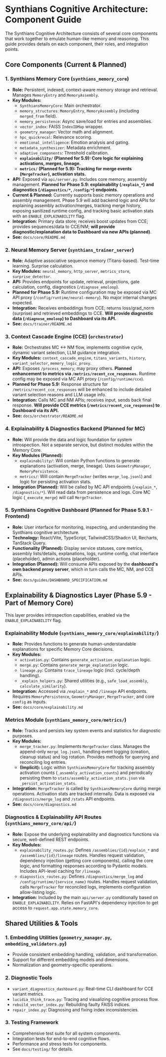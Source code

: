 # Synthians Cognitive Architecture: Component Guide

The Synthians Cognitive Architecture consists of several core components that work together to emulate human-like memory and reasoning. This guide provides details on each component, their roles, and integration points.

## Core Components (Current & Planned)

### 1. Synthians Memory Core (`synthians_memory_core`)

*   **Role:** Persistent, indexed, context-aware memory storage and retrieval. Manages `MemoryEntry` and `MemoryAssembly`.
*   **Key Modules:**
    *   `SynthiansMemoryCore`: Main orchestrator.
    *   `memory_structures`: `MemoryEntry`, `MemoryAssembly` (including `merged_from` field).
    *   `memory_persistence`: Async save/load for entries and assemblies.
    *   `vector_index`: FAISS `IndexIDMap` wrapper.
    *   `geometry_manager`: Vector math and alignment.
    *   `hpc_quickrecal`: Relevance scoring.
    *   `emotional_intelligence`: Emotion analysis and gating.
    *   `metadata_synthesizer`: Metadata enrichment.
    *   `adaptive_components`: Threshold calibration.
    *   **`explainability/` (Planned for 5.9): Core logic for explaining activations, merges, lineage.**
    *   **`metrics/` (Planned for 5.9): Tracking for merge events (`MergeTracker`), activation stats.**
*   **API:** Exposed via `api/server.py`. Includes core memory, assembly management. **Planned for Phase 5.9: explainability (`/explain_*`) and diagnostics (`/diagnostics/*`, `/config/*`) endpoints**.
*   **Current & Planned:** Currently supports basic memory operations and assembly management. Phase 5.9 will add backend logic and APIs for explaining assembly activation/merges, tracking merge history, exposing sanitized runtime config, and tracking basic activation stats with an `ENABLE_EXPLAINABILITY` flag.
*   **Integration:** Primary data store; receives boost updates from CCE; provides sequences/data to CCE/NM; **will provide diagnostic/explanation data to Dashboard via new APIs (planned)**.
*   **See:** `docs/core/README.md`

### 2. Neural Memory Server (`synthians_trainer_server`)

*   **Role:** Adaptive associative sequence memory (Titans-based). Test-time learning. Surprise calculation.
*   **Key Modules:** `neural_memory`, `http_server`, `metrics_store`, `surprise_detector`.
*   **API:** Provides endpoints for update, retrieval, projections, gate calculation, config, diagnostics (`/diagnose_emoloop`).
*   **Planned for Phase 5.9:** Runtime configuration may be exposed via MC API proxy (`/config/runtime/neural-memory`). No major internal changes expected.
*   **Integration:** Receives embeddings from CCE; returns loss/grad_norm (surprise) and retrieved embeddings to CCE. **Will provide diagnostic data (`/diagnose_emoloop`) to Dashboard via its API.**
*   **See:** `docs/trainer/README.md`

### 3. Context Cascade Engine (CCE) (`orchestrator`)

*   **Role:** Orchestrates MC <-> NM flow, implements cognitive cycle, dynamic variant selection, LLM guidance integration.
*   **Key Modules:** `context_cascade_engine`, `titans_variants`, `history`, `variant_selector`, `memory_logic_proxy`.
*   **API:** Exposes `/process_memory`; may proxy others. **Planned enhancement to metrics via `/metrics/recent_cce_responses`.** Runtime config may be exposed via MC API proxy (`/config/runtime/cce`).
*   **Planned for Phase 5.9:** Response structure for `/metrics/recent_cce_responses` will be enhanced to include detailed variant selection reasons and LLM usage info.
*   **Integration:** Calls MC and NM APIs; receives input, sends back final response. **Will provide CCE metrics (`/metrics/recent_cce_responses`) to Dashboard via its API.**
*   **See:** `docs/orchestrator/README.md`

### 4. Explainability & Diagnostics Backend (Planned for MC)

*   **Role:** Will provide the data and logic foundation for system introspection. Not a separate service, but distinct modules within the Memory Core.
*   **Key Modules (Planned):**
    *   `explainability/`: Will contain Python functions to generate explanations (activation, merge, lineage). Uses `GeometryManager`, `MemoryPersistence`.
    *   `metrics/`: Will contain `MergeTracker` (writes `merge_log.jsonl`) and logic for persisting activation stats.
*   **Integration (Planned):** Will be called by MC API endpoints (`/explain_*`, `/diagnostics/*`). Will read data from persistence and logs. Core MC logic (`_execute_merge`) will call `MergeTracker`.

### 5. Synthians Cognitive Dashboard (Planned for Phase 5.9.1 - Frontend)

*   **Role:** User interface for monitoring, inspecting, and understanding the Synthians cognitive architecture.
*   **Technology:** React/Vite, TypeScript, TailwindCSS/Shadcn UI, Recharts, TanStack Query.
*   **Functionality (Planned):** Display service statuses, core metrics, assembly lists/details, explanations, logs, runtime config, chat interface (placeholder), admin actions (placeholder).
*   **Integration (Planned):** Will consume APIs exposed by the **dashboard's own backend proxy server**, which in turn calls the MC, NM, and CCE APIs.
*   **See:** `docs/guides/DASHBOARD_SPECIFICATION.md`

## Explainability & Diagnostics Layer (Phase 5.9 - Part of Memory Core)

This layer provides introspection capabilities, enabled via the `ENABLE_EXPLAINABILITY` flag.

### Explainability Module (`synthians_memory_core/explainability/`)

*   **Role:** Provides functions to generate human-understandable explanations for specific Memory Core decisions.
*   **Key Modules:**
    *   `activation.py`: Contains `generate_activation_explanation` logic.
    *   `merge.py`: Contains `generate_merge_explanation` logic.
    *   `lineage.py`: Contains `trace_lineage` logic (incl. cycle/depth handling).
    *   `_explain_helpers.py`: Shared utilities (e.g., `safe_load_assembly`, `calculate_similarity`).
*   **Integration:** Accessed via `/explain_*` and `/lineage` API endpoints. Requires `MemoryPersistence`, `GeometryManager`, `MergeTracker`, and core `config` as inputs.
*   **See:** `docs/core/explainability.md`

### Metrics Module (`synthians_memory_core/metrics/`)

*   **Role:** Tracks and persists key system events and statistics for diagnostic purposes.
*   **Key Modules:**
    *   `merge_tracker.py`: Implements `MergeTracker` class. Manages the append-only `merge_log.jsonl`, handling event logging (creation, cleanup status) and log rotation. Provides methods for querying and reconciling log entries.
    *   **(Implicit):** Logic within `SynthiansMemoryCore` for tracking assembly activation counts (`_assembly_activation_counts`) and periodically persisting them to `stats/assembly_activation_stats.json` via `_persist_activation_stats`.
*   **Integration:** `MergeTracker` is called by `SynthiansMemoryCore` during merge operations. Activation stats are tracked internally. Data is exposed via `/diagnostics/merge_log` and `/stats` API endpoints.
*   **See:** `docs/core/diagnostics.md`

### Diagnostics & Explainability API Routes (`synthians_memory_core/api/`)

*   **Role:** Expose the underlying explainability and diagnostics functions via secure, well-defined REST endpoints.
*   **Key Modules:**
    *   `explainability_routes.py`: Defines `/assemblies/{id}/explain_*` and `/assemblies/{id}/lineage` routes. Handles request validation, dependency injection (getting core components), calling the core logic, and formatting responses according to Pydantic models. Includes API-level caching for `/lineage`.
    *   `diagnostics_routes.py`: Defines `/diagnostics/merge_log` and `/config/runtime/{service_name}` routes. Handles request validation, calls `MergeTracker` for reconciled logs, implements configuration allow-listing logic.
*   **Integration:** Included by the main `api/server.py` conditionally based on `ENABLE_EXPLAINABILITY`. Relies on FastAPI's dependency injection to get access to `request.app.state.memory_core`.

## Shared Utilities & Tools

### 1. Embedding Utilities (`geometry_manager.py`, `embedding_validators.py`)
*   Provide consistent embedding handling, validation, and transformation.
*   Support for different embedding models and dimensions.
*   Normalization and geometry-specific operations.

### 2. Diagnostic Tools
*   `variant_diagnostics_dashboard.py`: Real-time CLI dashboard for CCE variant metrics.
*   `lucidia_think_trace.py`: Tracing and visualizing cognitive process flow.
*   `rebuild_vector_index.py`: Rebuilding faulty FAISS indices.
*   `repair_index.py`: Diagnosing and fixing index inconsistencies.

### 3. Testing Framework
*   Comprehensive test suite for all system components.
*   Integration tests for end-to-end cognitive flows.
*   Performance and stress tests for components.
*   See `docs/testing/` for details.